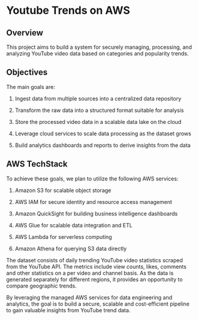 # Youtube Trends on AWS 

Overview
--------

This project aims to build a system for securely managing, processing, and analyzing YouTube video data based on categories and popularity trends. 

Objectives
--------
The main goals are:

1. Ingest data from multiple sources into a centralized data repository

2. Transform the raw data into a structured format suitable for analysis 

3. Store the processed video data in a scalable data lake on the cloud 

4. Leverage cloud services to scale data processing as the dataset grows

5. Build analytics dashboards and reports to derive insights from the data

AWS TechStack
---------

To achieve these goals, we plan to utilize the following AWS services:

1. Amazon S3 for scalable object storage

2. AWS IAM for secure identity and resource access management

3. Amazon QuickSight for building business intelligence dashboards 

4. AWS Glue for scalable data integration and ETL

5. AWS Lambda for serverless computing 

6. Amazon Athena for querying S3 data directly

The dataset consists of daily trending YouTube video statistics scraped from the YouTube API. The metrics include view counts, likes, comments and other statistics on a per video and channel basis. As the data is generated separately for different regions, it provides an opportunity to compare geographic trends.

By leveraging the managed AWS services for data engineering and analytics, the goal is to build a secure, scalable and cost-efficient pipeline to gain valuable insights from YouTube trend data.
